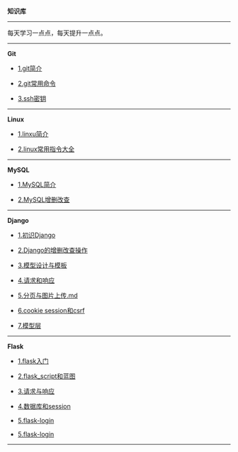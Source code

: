 **知识库**

---

每天学习一点点，每天提升一点点。

---

**Git**

- [1.git简介](/git/git简介.md)

- [2.git常用命令](/git/git常用指令.md)

- [3.ssh密钥](/git/ssh密钥.md)

---

**Linux**

- [1.linxu简介](/linux/linux简介.md)

- [2.linux常用指令大全](/linux/linux指令.md)

---

**MySQL**

- [1.MySQL简介](/mysql/MySQL简介.md)

- [2.MySQL增删改查](/mysql/mysql增删改查.md)

---

**Django**

- [1.初识Django](/django/初识django.md)

- [2.Django的增删改查操作](/django/增删改查操作.md)

- [3.模型设计与模板](/django/模型设计与模板.md)

- [4.请求和响应](/django/请求与响应.md)

- [5.分页与图片上传.md](/django/分页与图片上传.md)

- [6.cookie session和csrf](/django/cookie和session和csrf.md)

- [7.模型层](/django/django模型层.md)

---



**Flask**

- [1.flask入门](/flask/flask-login.md)

- [2.flask_script和蓝图](/flask/蓝图.md)

- [3.请求与响应](/flask/请求与响应.md)

- [4.数据库和session](/flask/数据库和session.md)

- [5.flask-login](/flask/flask-login.md)

- [5.flask-login](/flask/数据库增删改查.md)



---
